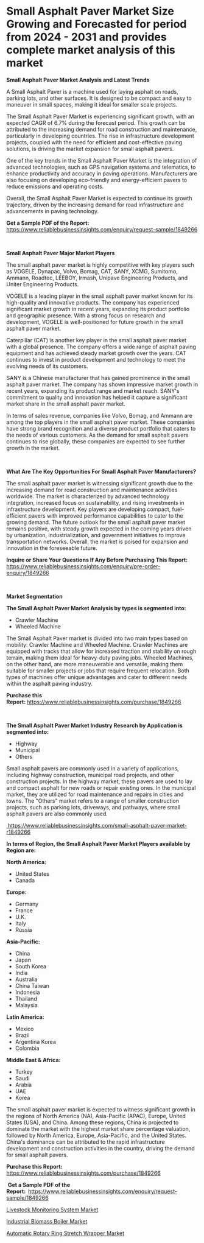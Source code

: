 <p><h1>Small Asphalt Paver Market Size Growing and Forecasted for period from 2024 - 2031 and provides complete market analysis of this market</h1></p><p><strong>Small Asphalt Paver Market Analysis and Latest Trends</strong></p>
<p><p>A Small Asphalt Paver is a machine used for laying asphalt on roads, parking lots, and other surfaces. It is designed to be compact and easy to maneuver in small spaces, making it ideal for smaller scale projects.</p><p>The Small Asphalt Paver Market is experiencing significant growth, with an expected CAGR of 6.7% during the forecast period. This growth can be attributed to the increasing demand for road construction and maintenance, particularly in developing countries. The rise in infrastructure development projects, coupled with the need for efficient and cost-effective paving solutions, is driving the market expansion for small asphalt pavers.</p><p>One of the key trends in the Small Asphalt Paver Market is the integration of advanced technologies, such as GPS navigation systems and telematics, to enhance productivity and accuracy in paving operations. Manufacturers are also focusing on developing eco-friendly and energy-efficient pavers to reduce emissions and operating costs.</p><p>Overall, the Small Asphalt Paver Market is expected to continue its growth trajectory, driven by the increasing demand for road infrastructure and advancements in paving technology.</p></p>
<p><strong>Get a Sample PDF of the Report:&nbsp;</strong> <a href="https://www.reliablebusinessinsights.com/enquiry/request-sample/1849266">https://www.reliablebusinessinsights.com/enquiry/request-sample/1849266</a></p>
<p>&nbsp;</p>
<p><strong>Small Asphalt Paver Major Market Players</strong></p>
<p><p>The small asphalt paver market is highly competitive with key players such as VOGELE, Dynapac, Volvo, Bomag, CAT, SANY, XCMG, Sumitomo, Ammann, Roadtec, LEEBOY, Irmash, Unipave Engineering Products, and Uniter Engineering Products. </p><p>VOGELE is a leading player in the small asphalt paver market known for its high-quality and innovative products. The company has experienced significant market growth in recent years, expanding its product portfolio and geographic presence. With a strong focus on research and development, VOGELE is well-positioned for future growth in the small asphalt paver market.</p><p>Caterpillar (CAT) is another key player in the small asphalt paver market with a global presence. The company offers a wide range of asphalt paving equipment and has achieved steady market growth over the years. CAT continues to invest in product development and technology to meet the evolving needs of its customers.</p><p>SANY is a Chinese manufacturer that has gained prominence in the small asphalt paver market. The company has shown impressive market growth in recent years, expanding its product range and market reach. SANY's commitment to quality and innovation has helped it capture a significant market share in the small asphalt paver market.</p><p>In terms of sales revenue, companies like Volvo, Bomag, and Ammann are among the top players in the small asphalt paver market. These companies have strong brand recognition and a diverse product portfolio that caters to the needs of various customers. As the demand for small asphalt pavers continues to rise globally, these companies are expected to see further growth in the market.</p></p>
<p>&nbsp;</p>
<p><strong>What Are The Key Opportunities For Small Asphalt Paver Manufacturers?</strong></p>
<p><p>The small asphalt paver market is witnessing significant growth due to the increasing demand for road construction and maintenance activities worldwide. The market is characterized by advanced technology integration, increased focus on sustainability, and rising investments in infrastructure development. Key players are developing compact, fuel-efficient pavers with improved performance capabilities to cater to the growing demand. The future outlook for the small asphalt paver market remains positive, with steady growth expected in the coming years driven by urbanization, industrialization, and government initiatives to improve transportation networks. Overall, the market is poised for expansion and innovation in the foreseeable future.</p></p>
<p><strong>Inquire or Share Your Questions If Any Before Purchasing This Report:</strong> <a href="https://www.reliablebusinessinsights.com/enquiry/pre-order-enquiry/1849266">https://www.reliablebusinessinsights.com/enquiry/pre-order-enquiry/1849266</a></p>
<p>&nbsp;</p>
<p><strong>Market Segmentation</strong></p>
<p><strong>The Small Asphalt Paver Market Analysis by types is segmented into:</strong></p>
<p><ul><li>Crawler Machine</li><li>Wheeled Machine</li></ul></p>
<p><p>The Small Asphalt Paver market is divided into two main types based on mobility: Crawler Machine and Wheeled Machine. Crawler Machines are equipped with tracks that allow for increased traction and stability on rough terrain, making them ideal for heavy-duty paving jobs. Wheeled Machines, on the other hand, are more maneuverable and versatile, making them suitable for smaller projects or jobs that require frequent relocation. Both types of machines offer unique advantages and cater to different needs within the asphalt paving industry.</p></p>
<p><strong>Purchase this Report:&nbsp;</strong><a href="https://www.reliablebusinessinsights.com/purchase/1849266">https://www.reliablebusinessinsights.com/purchase/1849266</a></p>
<p>&nbsp;</p>
<p><strong>The Small Asphalt Paver Market Industry Research by Application is segmented into:</strong></p>
<p><ul><li>Highway</li><li>Municipal</li><li>Others</li></ul></p>
<p><p>Small asphalt pavers are commonly used in a variety of applications, including highway construction, municipal road projects, and other construction projects. In the highway market, these pavers are used to lay and compact asphalt for new roads or repair existing ones. In the municipal market, they are utilized for road maintenance and repairs in cities and towns. The "Others" market refers to a range of smaller construction projects, such as parking lots, driveways, and pathways, where small asphalt pavers are also commonly used.</p></p>
<p><a href="https://www.reliablebusinessinsights.com/small-asphalt-paver-market-r1849266">&nbsp;https://www.reliablebusinessinsights.com/small-asphalt-paver-market-r1849266</a></p>
<p><strong>In terms of Region, the Small Asphalt Paver Market Players available by Region are:</strong></p>
<p>
    <p> <strong> North America: </strong>
        <ul>
            <li>United States</li>
            <li>Canada</li>
        </ul>
        </p> 
    <p> <strong> Europe: </strong>
        <ul>
            <li>Germany</li>
            <li>France</li>
            <li>U.K.</li>
            <li>Italy</li>
            <li>Russia</li>
        </ul>
        </p> 
    <p> <strong> Asia-Pacific: </strong>
        <ul>
            <li>China</li>
            <li>Japan</li>
            <li>South Korea</li>
            <li>India</li>
            <li>Australia</li>
            <li>China Taiwan</li>
            <li>Indonesia</li>
            <li>Thailand</li>
            <li>Malaysia</li>
        </ul>
        </p> 
    <p> <strong> Latin America: </strong>
        <ul>
            <li>Mexico</li>
            <li>Brazil</li>
            <li>Argentina Korea</li>
            <li>Colombia</li>
        </ul>
        </p> 
    <p> <strong> Middle East & Africa: </strong>
        <ul>
            <li>Turkey</li>
            <li>Saudi</li>
            <li>Arabia</li>
            <li>UAE</li>
            <li>Korea</li>
        </ul>
    </p>
    </p>
<p><p>The small asphalt paver market is expected to witness significant growth in the regions of North America (NA), Asia-Pacific (APAC), Europe, United States (USA), and China. Among these regions, China is projected to dominate the market with the highest market share percentage valuation, followed by North America, Europe, Asia-Pacific, and the United States. China's dominance can be attributed to the rapid infrastructure development and construction activities in the country, driving the demand for small asphalt pavers.</p></p>
<p><strong>Purchase this Report: </strong><a href="https://www.reliablebusinessinsights.com/purchase/1849266">https://www.reliablebusinessinsights.com/purchase/1849266</a></p>
<p>&nbsp;<strong>Get a Sample PDF of the Report:&nbsp;&nbsp;</strong><a href="https://www.reliablebusinessinsights.com/enquiry/request-sample/1849266">https://www.reliablebusinessinsights.com/enquiry/request-sample/1849266</a></p>
<p><strong></strong></p>
<p><p><a href="https://github.com/setiawananhar13/Market-Research-Report-List-1/blob/main/livestock-monitoring-system-market.md">Livestock Monitoring System Market</a></p><p><a href="https://github.com/sahltyb2/Market-Research-Report-List-1/blob/main/industrial-biomass-boiler-market.md">Industrial Biomass Boiler Market</a></p><p><a href="https://view.publitas.com/reportprime-1/automatic-rotary-ring-stretch-wrapper-market-a-global-and-regional-analysis-2024-2031/">Automatic Rotary Ring Stretch Wrapper Market</a></p></p>